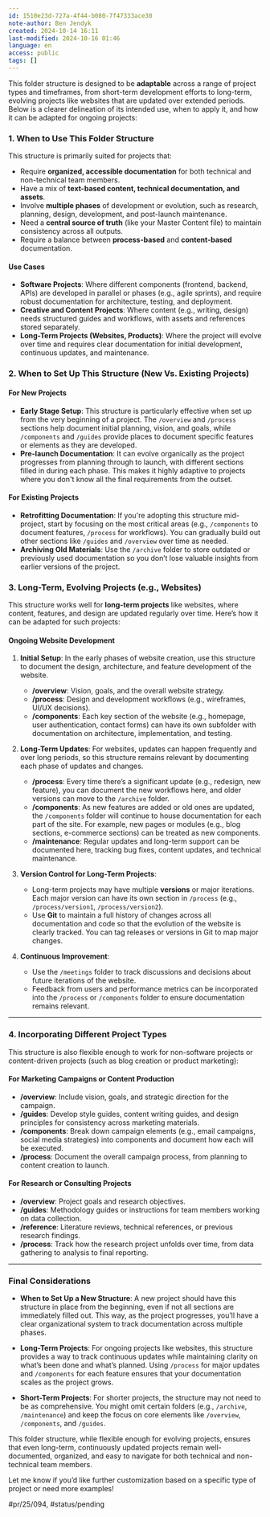 ```yaml
---
id: 1510e23d-727a-4f44-b080-7f47333ace30
note-author: Ben Jendyk
created: 2024-10-14 16:11
last-modified: 2024-10-16 01:46
language: en
access: public
tags: []
---
```


This folder structure is designed to be **adaptable** across a range of project types and timeframes, from short-term development efforts to long-term, evolving projects like websites that are updated over extended periods. Below is a clearer delineation of its intended use, when to apply it, and how it can be adapted for ongoing projects:

### **1. When to Use This Folder Structure**

This structure is primarily suited for projects that:

- Require **organized, accessible documentation** for both technical and non-technical team members.
- Have a mix of **text-based content, technical documentation, and assets**.
- Involve **multiple phases** of development or evolution, such as research, planning, design, development, and post-launch maintenance.
- Need a **central source of truth** (like your Master Content file) to maintain consistency across all outputs.
- Require a balance between **process-based** and **content-based** documentation.

#### **Use Cases**

- **Software Projects**: Where different components (frontend, backend, APIs) are developed in parallel or phases (e.g., agile sprints), and require robust documentation for architecture, testing, and deployment.
- **Creative and Content Projects**: Where content (e.g., writing, design) needs structured guides and workflows, with assets and references stored separately.
- **Long-Term Projects (Websites, Products)**: Where the project will evolve over time and requires clear documentation for initial development, continuous updates, and maintenance.

### **2. When to Set Up This Structure (New Vs. Existing Projects)**

#### **For New Projects**

- **Early Stage Setup**: This structure is particularly effective when set up from the very beginning of a project. The `/overview` and `/process` sections help document initial planning, vision, and goals, while `/components` and `/guides` provide places to document specific features or elements as they are developed.
- **Pre-launch Documentation**: It can evolve organically as the project progresses from planning through to launch, with different sections filled in during each phase. This makes it highly adaptive to projects where you don't know all the final requirements from the outset.

#### **For Existing Projects**

- **Retrofitting Documentation**: If you're adopting this structure mid-project, start by focusing on the most critical areas (e.g., `/components` to document features, `/process` for workflows). You can gradually build out other sections like `/guides` and `/overview` over time as needed.
- **Archiving Old Materials**: Use the `/archive` folder to store outdated or previously used documentation so you don’t lose valuable insights from earlier versions of the project.

### **3. Long-Term, Evolving Projects (e.g., Websites)**

This structure works well for **long-term projects** like websites, where content, features, and design are updated regularly over time. Here’s how it can be adapted for such projects:

#### **Ongoing Website Development**

1. **Initial Setup**: In the early phases of website creation, use this structure to document the design, architecture, and feature development of the website.
	 - **/overview**: Vision, goals, and the overall website strategy.
	 - **/process**: Design and development workflows (e.g., wireframes, UI/UX decisions).
	 - **/components**: Each key section of the website (e.g., homepage, user authentication, contact forms) can have its own subfolder with documentation on architecture, implementation, and testing.

2. **Long-Term Updates**: For websites, updates can happen frequently and over long periods, so this structure remains relevant by documenting each phase of updates and changes.
	 - **/process**: Every time there’s a significant update (e.g., redesign, new feature), you can document the new workflows here, and older versions can move to the `/archive` folder.
	 - **/components**: As new features are added or old ones are updated, the `/components` folder will continue to house documentation for each part of the site. For example, new pages or modules (e.g., blog sections, e-commerce sections) can be treated as new components.
	 - **/maintenance**: Regular updates and long-term support can be documented here, tracking bug fixes, content updates, and technical maintenance.

3. **Version Control for Long-Term Projects**: 
	 - Long-term projects may have multiple **versions** or major iterations. Each major version can have its own section in `/process` (e.g., `/process/version1`, `/process/version2`).
	 - Use **Git** to maintain a full history of changes across all documentation and code so that the evolution of the website is clearly tracked. You can tag releases or versions in Git to map major changes.

4. **Continuous Improvement**:
	 - Use the `/meetings` folder to track discussions and decisions about future iterations of the website.
	 - Feedback from users and performance metrics can be incorporated into the `/process` or `/components` folder to ensure documentation remains relevant.

---

### **4. Incorporating Different Project Types**

This structure is also flexible enough to work for non-software projects or content-driven projects (such as blog creation or product marketing):

#### **For Marketing Campaigns or Content Production**

- **/overview**: Include vision, goals, and strategic direction for the campaign.
- **/guides**: Develop style guides, content writing guides, and design principles for consistency across marketing materials.
- **/components**: Break down campaign elements (e.g., email campaigns, social media strategies) into components and document how each will be executed.
- **/process**: Document the overall campaign process, from planning to content creation to launch.

#### **For Research or Consulting Projects**

- **/overview**: Project goals and research objectives.
- **/guides**: Methodology guides or instructions for team members working on data collection.
- **/reference**: Literature reviews, technical references, or previous research findings.
- **/process**: Track how the research project unfolds over time, from data gathering to analysis to final reporting.

---

### **Final Considerations**

- **When to Set Up a New Structure**: A new project should have this structure in place from the beginning, even if not all sections are immediately filled out. This way, as the project progresses, you’ll have a clear organizational system to track documentation across multiple phases.
  
- **Long-Term Projects**: For ongoing projects like websites, this structure provides a way to track continuous updates while maintaining clarity on what’s been done and what’s planned. Using `/process` for major updates and `/components` for each feature ensures that your documentation scales as the project grows.

- **Short-Term Projects**: For shorter projects, the structure may not need to be as comprehensive. You might omit certain folders (e.g., `/archive`, `/maintenance`) and keep the focus on core elements like `/overview`, `/components`, and `/guides`.

This folder structure, while flexible enough for evolving projects, ensures that even long-term, continuously updated projects remain well-documented, organized, and easy to navigate for both technical and non-technical team members.

Let me know if you’d like further customization based on a specific type of project or need more examples!


#pr/25/094, #status/pending